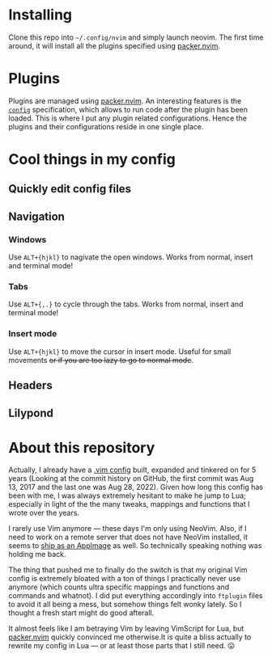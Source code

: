 # Installing

Clone this repo into `~/.config/nvim` and simply launch neovim. The first time around, it will install all the plugins specified using [packer.nvim][packer].

# Plugins

Plugins are managed using [packer.nvim][packer]. An interesting features is the [`config`](https://github.com/wbthomason/packer.nvim#specifying-plugins) specification, which allows to run code after the plugin has been loaded. This is where I put any plugin related configurations. Hence the plugins and their configurations reside in one single place.

# Cool things in my config

## Quickly edit config files

## Navigation

### Windows

Use `ALT+{hjkl}` to nagivate the open windows. Works from normal, insert and terminal mode!

### Tabs

Use `ALT+{,.}` to cycle through the tabs. Works from normal, insert and terminal mode!

### Insert mode

Use `ALT+{hjkl}` to move the cursor in insert mode. Useful for small movements ~~or if you are too lazy to go to normal mode~~.

## Headers

## Lilypond


# About this repository

Actually, I already have a [.vim config][77pur-vim] built, expanded and tinkered on for 5 years (Looking at the commit history on GitHub, the first commit was Aug 13, 2017 and the last one was Aug 28, 2022). Given how long this config has been with me, I was always extremely hesitant to make he jump to Lua; especially in light of the the many tweaks, mappings and functions that I wrote over the years.

I rarely use Vim anymore &mdash; these days I'm only using NeoVim. Also, if I need to work on a remote server that does not have NeoVim installed, it seems to [ship as an AppImage][nvim-appimage] as well. So technically speaking nothing was holding me back.

The thing that pushed me to finally do the switch is that my original Vim config is extremely bloated with a ton of things I practically never use anymore (which counts ultra specific mappings and functions and commands and whatnot). I did put everything accordingly into `ftplugin` files to avoid it all being a mess, but somehow things felt wonky lately. So I thought a fresh start might do good afterall.

It almost feels like I am betraying Vim by leaving VimScript for Lua, but [packer.nvim][packer] quickly convinced me otherwise.It is quite a bliss actually to rewrite my config in Lua &mdash; or at least those parts that I still need. 😛


[77pur-vim]: https://github.com/niveK77pur/.vim
[packer]: https://github.com/wbthomason/packer.nvim
[nvim-appimage]: https://github.com/neovim/neovim/wiki/Installing-Neovim#appimage-universal-linux-package
